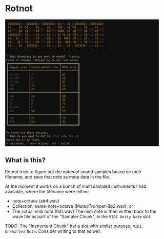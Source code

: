 # Rotnot

![Screenshot of rotnot](screens/screenshot.png?1)

## What is this?
Rotnot tries to figure out the notes of sound samples based on their filename, and save that note as meta data in the file.

At the moment it works on a bunch of multi sampled instruments I had available, where the filename were either:
- note+octave (a#4.wav)
- Collection_name-note+octave (MutedTrumpet-Bb2.wav); or
- The actual midi note (031.wav)
The midi note is then written back to the wave file as part of the "Sampler Chunk", in the `MIDI Unity Note` slot.

TODO: The "Instrument Chunk" har a slot with similar purpose, `MIDI Unshifted Note`. Consider writing to that as well.

